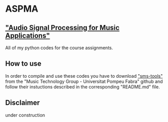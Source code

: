 # ASPMA
## ["Audio Signal Processing for Music Applications"](https://www.coursera.org/learn/audio-signal-processing)
All of my python codes for the course assignments.

## How to use
In order to compile and use these codes you have to download ["sms-tools"](https://github.com/MTG/sms-tools) from the "Music Technology Group - Universitat Pompeu Fabra" github and follow their instuctions described in the corresponding "README.md" file.

Disclaimer
----------
under construction
